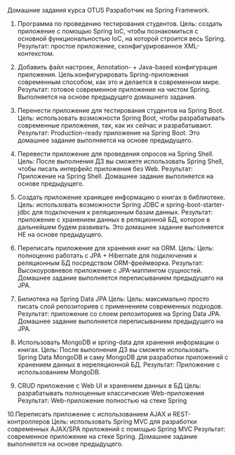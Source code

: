 Домашние задания курса OTUS Разработчик на Spring Framework.

1. Программа по проведению тестирования студентов.
Цель: создать приложение с помощью Spring IoC, чтобы познакомиться с основной функциональностью IoC, на которой строится весь Spring.
Результат: простое приложение, сконфигурированное XML-контекстом.

2. Добавить файл настроек, Annotation- + Java-based конфигурация приложения.
Цель:конфигурировать Spring-приложения современным способом, как это и делается в современном мире.
Результат: готовое современное приложение на чистом Spring.
Выполняется на основе предыдущего домашнего задания.

3. Перенести приложение для тестирования студентов на Spring Boot.
Цель: использовать возможности Spring Boot, чтобы разрабатывать современные приложения, так, как их сейчас и разрабатывают. 
Результат: Production-ready приложение на Spring Boot.
Это домашнее задание выполняется на основе предыдущего.

4. Перевести приложение для проведения опросов на Spring Shell.
Цель: После выполнения ДЗ вы сможете использовать Spring Shell, чтобы писать интерфейс приложения без Web. 
Результат: Приложение на Spring Shell.
Домашнее задание выполняется на основе предыдущего.

5. Создать приложение хранящее информацию о книгах в библиотеке.
Цель: использовать возможности Spring JDBC и spring-boot-starter-jdbc для подключения к реляционным базам данных.
Результат: приложение с хранением данных в реляционной БД, которое в дальнейшем будем развивать.
Это домашнее задание выполняется НЕ на основе предыдущего.

6. Переписать приложение для хранения книг на ORM.
Цель: Цель: полноценно работать с JPA + Hibernate для подключения к реляционным БД посредством ORM-фреймворка. 
Результат: Высокоуровневое приложение с JPA-маппингом сущностей.
Домашнее задание выполняется переписыванием предыдущего на JPA.

7. Билиотека на Spring Data JPA
Цель: Цель: максимально просто писать слой репозиториев с применением современных подходов.
Результат: приложение со слоем репозиториев на Spring Data JPA.
Домашнее задание выполняется переписыванием предыдущего на JPA.

8. Использовать MongoDB и spring-data для хранения информации о книгах.
Цель: После выполнения ДЗ вы сможете использовать Spring Data MongoDB и саму MongoDB для разработки приложений с хранением данных в нереляционной БД. 
Результат: Приложение с использованием MongoDB.

9. CRUD приложение с Web UI и хранением данных в БД
Цель: разрабатывать полноценные классические Web-приложения Результат: Web-приложение полностью на стеке Spring

10.Переписать приложение с использованием AJAX и REST-контроллеров
Цель: использовать Spring MVC для разработки современных AJAX/SPA приложений c помощью Spring MVC Результат: современное приложение на стеке Spring. Домашнее задание выполняется на основе предыдущего.
